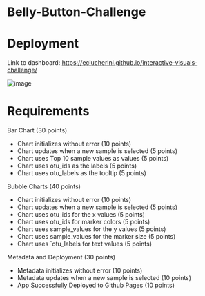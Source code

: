 # Belly-Button-Challenge

# Deployment
Link to dashboard: https://eclucherini.github.io/interactive-visuals-challenge/

![image](https://github.com/eclucherini/interactive-visuals-challenge/assets/127071036/e2a02196-b9d3-4590-a220-0ef5536f33a2)

# Requirements
Bar Chart (30 points)
 - Chart initializes without error (10 points)
 - Chart updates when a new sample is selected (5 points)
 - Chart uses Top 10 sample values as values (5 points)
 - Chart uses otu_ids as the labels (5 points)
 - Chart uses otu_labels as the tooltip (5 points)

Bubble Charts (40 points)
 - Chart initializes without error (10 points)
 - Chart updates when a new sample is selected (5 points)
 - Chart uses otu_ids for the x values (5 points)
 - Chart uses otu_ids for marker colors (5 points)
 - Chart uses sample_values for the y values (5 points)
 - Chart uses sample_values for the marker size (5 points)
 - Chart uses `otu_labels for text values (5 points)

Metadata and Deployment (30 points)
 - Metadata initializes without error (10 points)
 - Metadata updates when a new sample is selected (10 points)
 - App Successfully Deployed to Github Pages (10 points)
